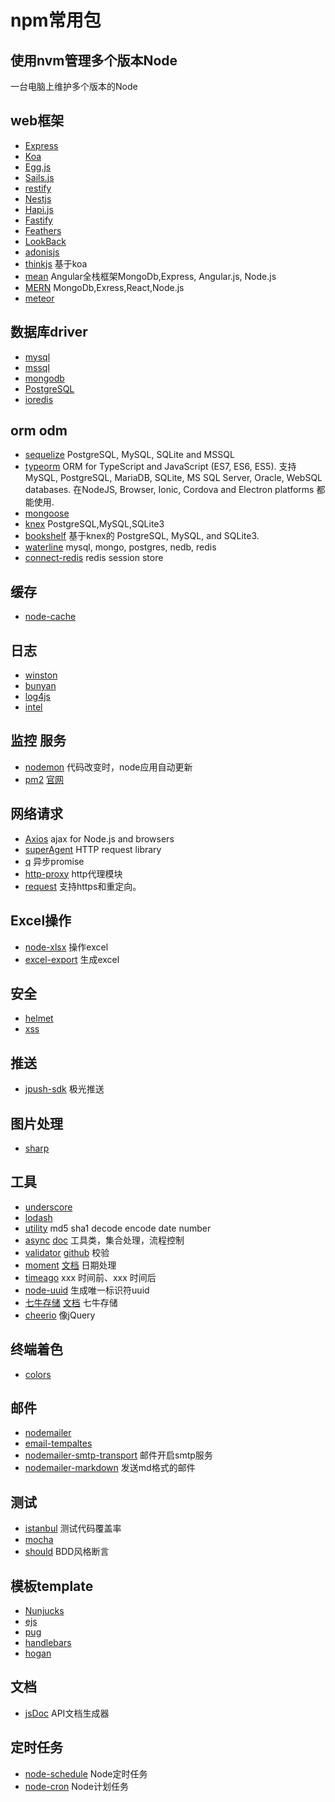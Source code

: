 # npm常用包

## 使用nvm管理多个版本Node

一台电脑上维护多个版本的Node

## web框架

- [Express](http://expressjs.com/)
- [Koa](https://koajs.com/)
- [Egg.js](https://eggjs.org/)
- [Sails.js](https://sailsjs.com/)
- [restify](http://restify.com/)
- [Nestjs](https://nestjs.com/)
- [Hapi.js](https://hapijs.com/)
- [Fastify](https://www.fastify.io/)
- [Feathers](https://feathersjs.com/)
- [LookBack](https://loopback.io/)
- [adonisjs](https://adonisjs.com/)
- [thinkjs](https://github.com/thinkjs/thinkjs) 基于koa
- [mean](http://mean.io/) Angular全栈框架MongoDb,Express, Angular.js, Node.js
- [MERN](http://mern.io/) MongoDb,Exress,React,Node.js
- [meteor](https://www.meteor.com/)

## 数据库driver

- [mysql](https://github.com/mysqljs/mysql)
- [mssql](https://github.com/tediousjs/node-mssql)
- [mongodb](https://github.com/mongodb/node-mongodb-native)
- [PostgreSQL](https://github.com/brianc/node-postgres)
- [ioredis](https://github.com/luin/ioredis)

## orm odm

- [sequelize](https://github.com/sequelize/sequelize) PostgreSQL, MySQL, SQLite and MSSQL
- [typeorm](https://typeorm.io/) ORM for TypeScript and JavaScript (ES7, ES6, ES5). 支持 MySQL, PostgreSQL, MariaDB, SQLite, MS SQL Server, Oracle, WebSQL databases. 在NodeJS, Browser, Ionic, Cordova and Electron platforms 都能使用.
- [mongoose](https://github.com/Automattic/mongoose)
- [knex](https://github.com/tgriesser/knex) PostgreSQL,MySQL,SQLite3
- [bookshelf](https://github.com/bookshelf/bookshelf) 基于knex的 PostgreSQL, MySQL, and SQLite3.
- [waterline](http://waterlinejs.org/) mysql, mongo, postgres, nedb, redis
- [connect-redis](https://github.com/tj/connect-redis) redis session store

## 缓存

- [node-cache](https://github.com/ptarjan/node-cache/) 

## 日志

- [winston](https://github.com/winstonjs/winston)
- [bunyan](https://github.com/trentm/node-bunyan)
- [log4js](https://github.com/nomiddlename/log4js-node)
- [intel](https://github.com/seanmonstar/intel)

## 监控 服务

- [nodemon](http://nodemon.io/) 代码改变时，node应用自动更新
- [pm2](https://github.com/Unitech/pm2) [官网](http://pm2.keymetrics.io/)

## 网络请求

- [Axios](https://github.com/axios/axios) ajax for Node.js and browsers
- [superAgent](https://github.com/visionmedia/superagent) HTTP request library
- [q](https://github.com/kriskowal/q) 异步promise
- [http-proxy](https://www.npmjs.com/package/http-proxy) http代理模块
- [request](https://github.com/request/request) 支持https和重定向。

## Excel操作

- [node-xlsx](https://github.com/mgcrea/node-xlsx) 操作excel
- [excel-export]() 生成excel

## 安全

- [helmet](https://github.com/helmetjs/helmet)
- [xss]()

## 推送

- [jpush-sdk](https://github.com/jpush/jpush-api-nodejs-client) 极光推送

## 图片处理

- [sharp](https://github.com/lovell/sharp)

## 工具

- [underscore](https://underscorejs.org/)
- [lodash](https://www.lodashjs.com/docs/4.17.5.html)
- [utility](https://github.com/node-modules/utility)  md5 sha1 decode encode date number
- [async](https://github.com/caolan/async)       [doc](http://caolan.github.io/async/) 工具类，集合处理，流程控制
- [validator](https://www.npmjs.com/package/validator)  [github](https://github.com/chriso/validator.js)  校验
- [moment](https://github.com/moment/moment/) [文档](http://momentjs.cn/) 日期处理
- [timeago](https://github.com/hustcc/timeago) xxx 时间前、xxx 时间后
- [node-uuid](https://github.com/kelektiv/node-uuid)  生成唯一标识符uuid
- [七牛存储](https://github.com/node-modules/qn) [文档](http://docs.qiniu.com/api/)  七牛存储
- [cheerio](https://github.com/cheeriojs/cheerio)  像jQuery

## 终端着色

- [colors](https://github.com/Marak/colors.js)

## 邮件

- [nodemailer](https://github.com/nodemailer/nodemailer)
- [email-tempaltes](https://email-templates.js.org)
- [nodemailer-smtp-transport](https://github.com/nodemailer/nodemailer-smtp-transport) 邮件开启smtp服务
- [nodemailer-markdown](https://github.com/andris9/nodemailer-markdown) 发送md格式的邮件

## 测试

- [istanbul](https://github.com/gotwarlost/istanbul) 测试代码覆盖率
- [mocha](https://github.com/mochajs/mocha)
- [should](https://github.com/shouldjs/should.js) BDD风格断言

## 模板template

- [Nunjucks](https://mozilla.github.io/nunjucks/)
- [ejs](https://ejs.bootcss.com/)
- [pug](https://pug.bootcss.com/api/getting-started.html)
- [handlebars](https://note.youdao.com/)
- [hogan](https://note.youdao.com/)

## 文档

- [jsDoc](https://github.com/jsdoc3/jsdoc) API文档生成器

## 定时任务

- [node-schedule](https://github.com/node-schedule/node-schedule) Node定时任务
- [node-cron](https://github.com/kelektiv/node-cron) Node计划任务
